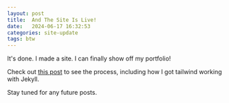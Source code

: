 ```yaml
---
layout: post
title:  And The Site Is Live!
date:   2024-06-17 16:32:53
categories: site-update
tags: btw
---
```

It's done. I made a site. I can finally show off my portfolio!

Check out [this post](https://sebmentation-fault.github.io/jekyll-tailwind/jekyll/updates/2024/06/17/jekyll-tailwind-version-0.1/html)
to see the process, including how I got tailwind working with Jekyll.

Stay tuned for any future posts.
